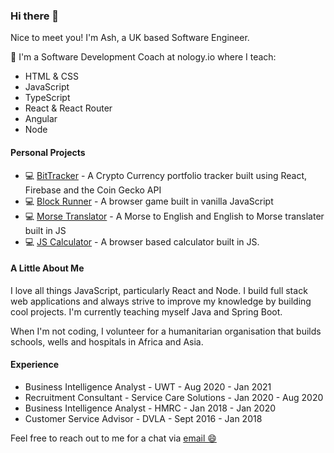 ### Hi there 👋

Nice to meet you! I'm Ash, a UK based Software Engineer.

📘 I'm a Software Development Coach at nology.io where I teach:
<ul>
  <li>HTML & CSS</li>
  <li>JavaScript</li>
  <li>TypeScript</li>
  <li>React & React Router</li>
  <li>Angular</li>
  <li>Node</li>
 </ul> 

<h4>Personal Projects</h4>

<ul>
  <li> 💻 <a target=_blank href=https://github.com/ashryan/BitTracker>BitTracker</a> - A Crypto Currency portfolio tracker built using React, Firebase and the Coin Gecko API</li>
  <li>💻 <a target=_blank href=https://github.com/ashryan/block-runner>Block Runner</a> - A browser game built in vanilla JavaScript</li>
  <li> 💻 <a target=_blank href=https://github.com/ashryan/morse-translator>Morse Translator</a> - A Morse to English and English to Morse translater built in JS</li>
  <li> 💻 <a target=_blank href=https://github.com/ashryan/calculator>JS Calculator</a> - A browser based calculator built in JS. </li>
  </ul>
  
 <h4>A Little About Me</h4>
 <p> I love all things JavaScript, particularly React and Node. I build full stack web applications and always strive to improve my knowledge by building cool projects. I'm currently teaching myself Java and Spring Boot.</p>
 <p>When I'm not coding, I volunteer for a humanitarian organisation that builds schools, wells and hospitals in Africa and Asia.
 </p>
 
 <h4>Experience</h4>
 <ul>
  <li>Business Intelligence Analyst - UWT - Aug 2020 - Jan 2021</li>
  <li>Recruitment Consultant - Service Care Solutions - Jan 2020 - Aug 2020</li>
  <li>Business Intelligence Analyst - HMRC - Jan 2018 - Jan 2020</li>
  <li>Customer Service Advisor - DVLA - Sept 2016 - Jan 2018</li>
  </ul>
  
  Feel free to reach out to me for a chat via <a target=_blank href="mailto: ashleeryan@outlook.com">email 😄
 
<!--
**ashryan/ashryan** is a ✨ _special_ ✨ repository because its `README.md` (this file) appears on your GitHub profile.

Here are some ideas to get you started:

- 🔭 I’m currently working on ...
- 🌱 I’m currently learning ...
- 👯 I’m looking to collaborate on ...
- 🤔 I’m looking for help with ...
- 💬 Ask me about ...
- 📫 How to reach me: ...
- 😄 Pronouns: ...
- ⚡ Fun fact: ...
-->
